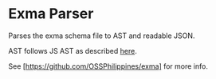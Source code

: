 # Exma Parser

Parses the exma schema file to AST and readable JSON.

AST follows JS AST as described [here](https://astexplorer.net/#/gist/6e328cf76a27ca85e552c9cb583cdd74/1077c8842337972509a29bc9063d17bf90a1a492).

See [https://github.com/OSSPhilippines/exma] for more info.
